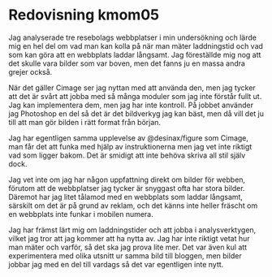 ---
---
Redovisning kmom05
=========================

Jag analyserade tre resebolags webbplatser i min undersökning och lärde mig en hel del om vad man kan kolla på när man mäter laddningstid och vad som kan göra att en webbplats laddar långsamt. Jag föreställde mig nog att det skulle vara bilder som var boven, men det fanns ju en massa andra grejer också.

När det gäller Cimage ser jag nyttan med att använda den, men jag tycker att det är svårt att jobba med så många moduler som jag inte förstår fullt ut. Jag kan implementera dem, men jag har inte kontroll. På jobbet använder jag Photoshop en del så det är det bildverkyg jag kan bäst, men då vill det ju till att man gör bilden i rätt format från början.

Jag har egentligen samma upplevelse av @desinax/figure som Cimage, man får det att funka med hjälp av instruktionerna men jag vet inte riktigt vad som ligger bakom. Det är smidigt att inte behöva skriva all stil själv dock.

Jag vet inte om jag har någon uppfattning direkt om bilder för webben, förutom att de webbplatser jag tycker är snyggast ofta har stora bilder. Däremot har jag litet tålamod med en webbplats som laddar långsamt, särskilt om det är på grund av reklam, och det känns inte heller fräscht om en webbplats inte funkar i mobilen numera.

Jag har främst lärt mig om laddningstider och att jobba i analysverktygen, vilket jag tror att jag kommer att ha nytta av. Jag har inte riktigt vetat hur man mäter och varför, så det ska jag prova lite mer. Det var även kul att experimentera med olika utsnitt ur samma bild till bloggen, men bilder jobbar jag med en del till vardags så det var egentligen inte nytt.
